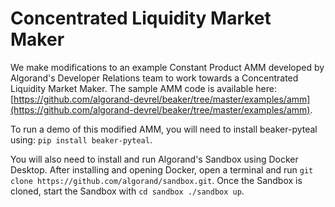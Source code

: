 # Concentrated Liquidity Market Maker

We make modifications to an example Constant Product AMM developed by Algorand's Developer Relations team to work towards a Concentrated Liquidity Market Maker. The sample AMM code is available here: [https://github.com/algorand-devrel/beaker/tree/master/examples/amm](https://github.com/algorand-devrel/beaker/tree/master/examples/amm).

To run a demo of this modified AMM, you will need to install beaker-pyteal using:
`pip install beaker-pyteal`.

You will also need to install and run Algorand's Sandbox using Docker Desktop. After installing and opening Docker, open a terminal and run `git clone https://github.com/algorand/sandbox.git`. Once the Sandbox is cloned, start the Sandbox with `cd sandbox
./sandbox up`.

